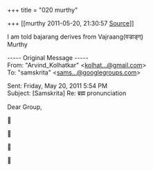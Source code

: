 +++
title = "020 murthy"

+++
[[murthy	2011-05-20, 21:30:57 [Source](https://groups.google.com/g/samskrita/c/l85fCym6klM)]]



I am told bajarang derives from Vajraang(वज्राङ्ग्)  
Murthy

  
----- Original Message -----  
From: "Arvind_Kolhatkar" \<[kolhat...@gmail.com]()\>  
To: "samskrita" \<[sams...@googlegroups.com]()\>  

Sent: Friday, May 20, 2011 5:54 PM  
Subject: \[Samskrita\] Re: ब्रह्म pronunciation

  
Dear Group,









